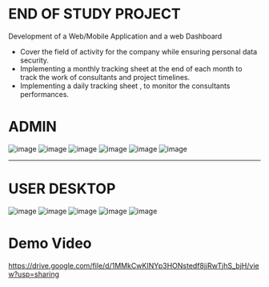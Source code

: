 # END OF STUDY PROJECT
Development of a Web/Mobile Application and a web Dashboard
- Cover the field of activity for the company while ensuring
personal data security.
- Implementing a monthly tracking sheet at the end of each
month to track the work of consultants and project timelines.
- Implementing a daily tracking sheet , to monitor the consultants
performances.

# ADMIN
![image](https://github.com/YasyneBK201/DashboardProject/assets/98694575/f13d7c65-4d87-4127-a0c0-ffc399f961b5)
![image](https://github.com/YasyneBK201/DashboardProject/assets/98694575/dc833780-f7ac-463b-aaa5-24456624551b)
![image](https://github.com/YasyneBK201/DashboardProject/assets/98694575/4c03dd3b-c02c-43d7-82c5-a53bbaaedaf7)
![image](https://github.com/YasyneBK201/DashboardProject/assets/98694575/3d4b46d1-885f-47e5-b364-50328272bf2e)
![image](https://github.com/YasyneBK201/DashboardProject/assets/98694575/ebdab4c3-9bdd-4aad-9e62-ea860fcff2db)
![image](https://github.com/YasyneBK201/DashboardProject/assets/98694575/7e5de1a1-0e47-4a47-8cdc-12b95b14f294)

-------------------------------------------------------------------------------------------------------------------

# USER DESKTOP

![image](https://github.com/YasyneBK201/DashboardProject/assets/98694575/a63b162c-481b-48b0-87a1-b875396bda53)
![image](https://github.com/YasyneBK201/DashboardProject/assets/98694575/71e1ad06-124d-45ca-afaa-54f75665956b)
![image](https://github.com/YasyneBK201/DashboardProject/assets/98694575/59bfbc81-a060-49e2-b611-b442eb5cfb31)
![image](https://github.com/YasyneBK201/DashboardProject/assets/98694575/dbbc7a45-7079-4029-9e61-5b2dc257cf05)
![image](https://github.com/YasyneBK201/DashboardProject/assets/98694575/731664ec-8a55-4ca8-a9b9-fb3be0cbdcd4)

# Demo Video 
https://drive.google.com/file/d/1MMkCwKINYp3HONstedf8jjRwTjhS_bjH/view?usp=sharing
